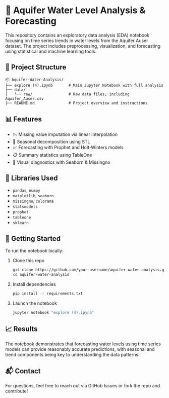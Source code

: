 # 🌊 Aquifer Water Level Analysis & Forecasting

This repository contains an exploratory data analysis (EDA) notebook focusing on time series trends in water levels from the Aquifer Auser dataset. The project includes preprocessing, visualization, and forecasting using statistical and machine learning tools.

## 📁 Project Structure

```
📦 Aquifer-Water-Analysis/
├── explore (4).ipynb       # Main Jupyter Notebook with full analysis
├── data/
│   └── raw/                # Raw data files, including Aquifer_Auser.csv
├── README.md               # Project overview and instructions
```

## 📊 Features

- 📉 Missing value imputation via linear interpolation
- 🔄 Seasonal decomposition using STL
- 📈 Forecasting with Prophet and Holt-Winters models
- 📋 Summary statistics using TableOne
- 📎 Visual diagnostics with Seaborn & Missingno

## 🧰 Libraries Used

- `pandas`, `numpy`
- `matplotlib`, `seaborn`
- `missingno`, `colorama`
- `statsmodels`
- `prophet`
- `tableone`
- `sklearn`

## 🚀 Getting Started

To run the notebook locally:

1. Clone this repo  
   ```bash
   git clone https://github.com/your-username/aquifer-water-analysis.git
   cd aquifer-water-analysis
   ```

2. Install dependencies  
   ```bash
   pip install -r requirements.txt
   ```

3. Launch the notebook  
   ```bash
   jupyter notebook "explore (4).ipynb"
   ```

## 📈 Results

The notebook demonstrates that forecasting water levels using time series models can provide reasonably accurate predictions, with seasonal and trend components being key to understanding the data patterns.

## 📬 Contact

For questions, feel free to reach out via GitHub Issues or fork the repo and contribute!


